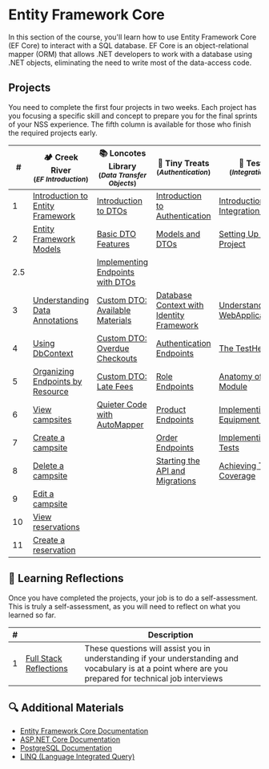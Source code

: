 # Entity Framework Core

In this section of the course, you'll learn how to use Entity Framework Core (EF Core) to interact with a SQL database. EF Core is an object-relational mapper (ORM) that allows .NET developers to work with a database using .NET objects, eliminating the need to write most of the data-access code.

## Projects

You need to complete the first four projects in two weeks. Each project has you focusing a specific skill and concept to prepare you for the final sprints of your NSS experience. The fifth column is available for those who finish the required projects early.

| # | 🏕️ Creek River<br/><sub>(_EF Introduction_)</sub> | 📚 Loncotes Library<br/><sub>(_Data Transfer Objects_)</sub> | 🧁 Tiny Treats<br/><sub>(_Authentication_)</sub> | 🧪 TestTubes<br/><sub>(_Integration Testing_)</sub> |
|--|--|--|--|--|
| 1 | [Introduction to Entity Framework](./chapters/creek-river-initializing.md) | [Introduction to DTOs](./chapters/loncotes-dto-introduction.md) | [Introduction to Authentication](./chapters/tinytreats-introduction.md) | [Introduction to Integration Testing](./chapters/testtube-introduction.md) |
| 2 | [Entity Framework Models](./chapters/creek-river-models.md) | [Basic DTO Features](./chapters/loncotes-dto-basic-features.md) | [Models and DTOs](./chapters/tinytreats-models-dtos.md) | [Setting Up a Test Project](./chapters/testtube-setup.md) |
| 2.5 | | [Implementing Endpoints with DTOs](./chapters/loncotes-dto-implementing-endpoints.md) | | |
| 3 | [Understanding Data Annotations](./chapters/creek-river-data-annotations.md) | [Custom DTO: Available Materials](./chapters/loncotes-dto-available-materials.md) | [Database Context with Identity Framework](./chapters/tinytreats-dbcontext.md) | [Understanding WebApplicationFactory](./chapters/testtube-webapplicationfactory.md) |
| 4 | [Using DbContext](./chapters/creek-river-dbcontext.md) | [Custom DTO: Overdue Checkouts](./chapters/loncotes-dto-overdue-checkouts.md) | [Authentication Endpoints](./chapters/tinytreats-auth-endpoints.md) | [The TestHelper Class](./chapters/testtube-testhelper.md) |
| 5 | [Organizing Endpoints by Resource](./chapters/creek-river-endpoints-organization.md) | [Custom DTO: Late Fees](./chapters/loncotes-dto-late-fees.md) | [Role Endpoints](./chapters/tinytreats-role-endpoints.md) | [Anatomy of a Test Module](./chapters/testtube-test-module.md) |
| 6 | [View campsites](./chapters/creek-river-get-campsites.md) | [Quieter Code with AutoMapper](./chapters/loncotes-dto-automapper.md) | [Product Endpoints](./chapters/tinytreats-product-endpoints.md) | [Implementing Equipment Tests](./chapters/testtube-equipment-tests.md) |
| 7 | [Create a campsite](./chapters/creek-river-post-campsite.md) |  | [Order Endpoints](./chapters/tinytreats-order-endpoints.md) | [Implementing Scientist Tests](./chapters/testtube-scientist-tests.md) |
| 8 | [Delete a campsite](./chapters/creek-river-delete-campsite.md) |  | [Starting the API and Migrations](./chapters/tinytreats-program.md) | [Achieving Test Coverage](./chapters/testtube-test-coverage.md) |
| 9 | [Edit a campsite](./chapters/creek-river-put-campsite.md) |  |  |  |
| 10 | [View reservations](./chapters/creek-river-get-reservations.md) |  |  |  |
| 11 | [Create a reservation](./chapters/creek-river-create-reservation.md) |  |  |  |

## 🤔 Learning Reflections

Once you have completed the projects, your job is to do a self-assessment. This is truly a self-assessment, as you will need to reflect on what you learned so far.

| # | | Description |
|--|--|--|
| 1 | [Full Stack Reflections](./chapters/FULL_STACK_RELFECTIONS.md) | These questions will assist you in understanding if your understanding and vocabulary is at a point where are you prepared for technical job interviews |

## 🔍 Additional Materials

- [Entity Framework Core Documentation](https://docs.microsoft.com/en-us/ef/core/)
- [ASP.NET Core Documentation](https://docs.microsoft.com/en-us/aspnet/core/)
- [PostgreSQL Documentation](https://www.postgresql.org/docs/)
- [LINQ (Language Integrated Query)](https://docs.microsoft.com/en-us/dotnet/csharp/programming-guide/concepts/linq/)
